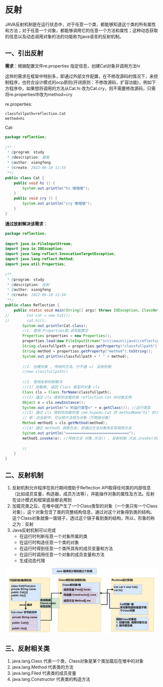 # 反射

JAVA反射机制是在运行状态中，对于任意一个类，都能够知道这个类的所有属性和方法；对于任意一个对象，都能够调用它的任意一个方法和属性；这种动态获取的信息以及动态调用对象的法的功能称为java语言的反射机制。 

## 一、引出反射

**需求**：根据配置文件re.properties 指定信息，创建Cat对象并调用方法hi

这样的需求在框架中特别多，即通过外部文件配置，在不修改源码的情况下，来控制程序，也符合设计模式的ocp原则(开闭原则：不修改源码，扩容功能)，例如下方程序中，如果想将调用的方法从Cat.hi 改为Cat.cry，则不需要修改源码，只需将re.properties中改为method=cry

re.properties:

```
classfullpath=reflection.Cat
method=hi
```

Cat:

```java
package reflection;

/**
 * @program: study
 * @description: 猫猫
 * @author: xiongfeng
 * @create: 2022-06-10 11:55
 **/
public class Cat {
    public void hi () {
        System.out.println("hi 喵喵喵");
    }
    public void cry () {
        System.out.println("cry 喵喵喵");
    }
}

```

**通过放射解决该需求**：

```java
package reflection;

import java.io.FileInputStream;
import java.io.IOException;
import java.lang.reflect.InvocationTargetException;
import java.lang.reflect.Method;
import java.util.Properties;

/**
 * @program: study
 * @description: 反射
 * @author: xiongfeng
 * @create: 2022-06-10 11:58
 **/
public class Reflection {
    public static void main(String[] args) throws IOException, ClassNotFoundException, InstantiationException, IllegalAccessException, NoSuchMethodException, InvocationTargetException {
//        Cat cat = new Cat();
//        cat.hi();
        System.out.println(Cat.class);
        //1. 使用 Properties类,读写配置文
        Properties properties = new Properties();
        properties.load(new FileInputStream("src\\main\\java\\reflection\\re.properties"));
        String classfullpath = properties.getProperty("classfullpath").toString();
        String method = properties.getProperty("method").toString();
        System.out.println(classfullpath + " " + method);

        //2. 创建对象 , 传统的方法，行不通 =》 反射机制
        //new classfullpath()

        //3. 使用反射机制解决
        //(1) 加载类, 返回 Class 类型的对象 cls
        Class cls = Class.forName(classfullpath);
        //(2) 通过 cls 得到你加载的类 reflection.Cat 的对象实例
        Object o = cls.newInstance();
        System.out.println("o 的运行类型=" + o.getClass()); //运行类型
        //(3) 通过 cls 得到你加载的类 com.hspedu.Cat 的 methodName"hi" 的方法对象
        // 即：在反射中，可以把方法视为对象（万物皆对象）
        Method method1 = cls.getMethod(method);
        //(4) 通过 method1 调用方法: 即通过方法对象来实现调用方法
        System.out.println("=============================");
        method1.invoke(o); //传统方法 对象.方法() , 反射机制 方法.invoke(对象)

        //
    }
}
```

## 二、反射机制

1. 反射机制允许程序在执行期间借助于Reflection API取得任何类的内部信息（比如成员变量，构造器，成员方法等），并能操作对象的属性及方法。反射在设计模式和框架底层都会用到
2. 加载完类之后，在堆中就产生了一个Class类型的对象（一个类只有一个Class对象），这个对象包含了类的完整结构信息，通过对这个对象得到类的结构。这个Class对象就像一面镜子，透过这个镜子看到类的结构，所以，形象的称之为：反射
3. Java反射机制可以完成
   - 在运行时判断任意一个对象所属的类
   - 在运行时构造任意一个类的对象
   - 在运行时得到任意一个类所具有的成员变量和方法
   - 在运行时调用任意一个对象的成员变量和方法
   - 生成动态代理



![image-20220610185934675](image-20220610185934675.png)

## 三、反射相关类

1. java.lang.Class  代表一个类，Class对象是某个类加载后在堆中的对象
2. java.lang.Method 代表类的方法
3. java.lang.Filed 代表类的成员变量
4. java.lang.Constructor 代表类的构造方法
